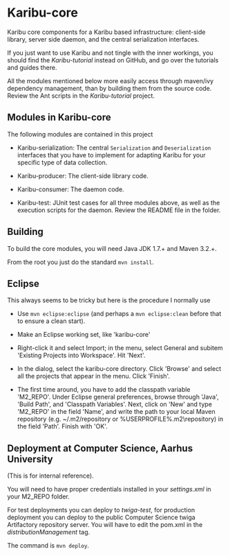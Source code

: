 Karibu-core
===========

Karibu core components for a Karibu based infrastructure: client-side
library, server side daemon, and the central serialization interfaces.

If you just want to use Karibu and not tingle with the inner workings,
you should find the *Karibu-tutorial* instead on GitHub, and go over
the tutorials and guides there. 

All the modules mentioned below more easily access through maven/ivy
dependency management, than by building them from the source
code. Review the Ant scripts in the *Karibu-tutorial* project.

Modules in Karibu-core
---

The following modules are contained in this project

  *  Karibu-serialization: The central `Serialization` and
     `Deserialization` interfaces that you have to implement for
     adapting Karibu for your specific type of data collection.

  * Karibu-producer: The client-side library code.

  * Karibu-consumer: The daemon code.	 

  * Karibu-test: JUnit test cases for all three modules above, as well
    as the execution scripts for the daemon. Review the README file in
    the folder.

Building
---

To build the core modules, you will need Java JDK 1.7.+ and Maven 3.2.+.

From the root you just do the standard `mvn install`.

Eclipse
---

This always seems to be tricky but here is the procedure I normally use

 * Use `mvn eclipse:eclipse` (and perhaps a `mvn eclipse:clean` before
   that to ensure a clean start).

 * Make an Eclipse working set, like 'karibu-core'

 * Right-click it and select Import; in the menu, select General and
   subitem 'Existing Projects into Workspace'. Hit 'Next'.

 * In the dialog, select the karibu-core directory. Click 'Browse' and
   select all the projects that appear in the menu. Click 'Finish'.

 * The first time around, you have to add the classpath variable
   'M2_REPO'. Under Eclipse general preferences, browse through
   'Java', 'Build Path', and 'Classpath Variables'. Next, click on
   'New' and type 'M2_REPO' in the field 'Name', and write the path to
   your local Maven repository (e.g. ~/.m2/repository or
   %USERPROFILE%\.m2\repository) in the field 'Path'. Finish with
   'OK'.

Deployment at Computer Science, Aarhus University
---

(This is for internal reference).

You will need to have proper credentials installed in your _settings.xml_
in your M2_REPO folder.

For test deployments you can deploy to _twiga-test_, for production
deployment you can deploy to the public Computer Science twiga
Artifactory repository server. You will have to edit the pom.xml in
the _distributionManagement_ tag.

The command is `mvn deploy`.



